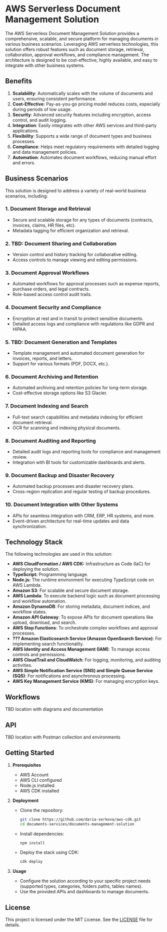 # AWS Serverless Document Management Solution

The AWS Serverless Document Management Solution provides a comprehensive, scalable, and secure platform for managing documents in various business scenarios. Leveraging AWS serverless technologies, this solution offers robust features such as document storage, retrieval, collaboration, approval workflows, and compliance management. The architecture is designed to be cost-effective, highly available, and easy to integrate with other business systems.


## Benefits

1. **Scalability**: Automatically scales with the volume of documents and users, ensuring consistent performance.
2. **Cost-Effective**: Pay-as-you-go pricing model reduces costs, especially during periods of low usage.
3. **Security**: Advanced security features including encryption, access control, and audit logging.
4. **Integration**: Easily integrates with other AWS services and third-party applications.
5. **Flexibility**: Supports a wide range of document types and business processes.
6. **Compliance**: Helps meet regulatory requirements with detailed logging and data management policies.
7. **Automation**: Automates document workflows, reducing manual effort and errors.

## Business Scenarios

This solution is designed to address a variety of real-world business scenarios, including:

### 1. Document Storage and Retrieval

- Secure and scalable storage for any types of documents (contracts, invoices, claims, HR files, etc).
- Metadata tagging for efficient organization and retrieval.

### 2. TBD: Document Sharing and Collaboration

- Version control and history tracking for collaborative editing.
- Access controls to manage viewing and editing permissions.

### 3. Document Approval Workflows

- Automated workflows for approval processes such as expense reports, purchase orders, and legal contracts.
- Role-based access control audit trails.

### 4. Document Security and Compliance

- Encryption at rest and in transit to protect sensitive documents.
- Detailed access logs and compliance with regulations like GDPR and HIPAA.

### 5. TBD: Document Generation and Templates

- Template management and automated document generation for invoices, reports, and letters.
- Support for various formats (PDF, DOCX, etc.).

### 6. Document Archiving and Retention

- Automated archiving and retention policies for long-term storage.
- Cost-effective storage options like S3 Glacier.

### 7. Document Indexing and Search

- Full-text search capabilities and metadata indexing for efficient document retrieval.
- OCR for scanning and indexing physical documents.

### 8. Document Auditing and Reporting

- Detailed audit logs and reporting tools for compliance and management review.
- Integration with BI tools for customizable dashboards and alerts.

### 9. Document Backup and Disaster Recovery

- Automated backup processes and disaster recovery plans.
- Cross-region replication and regular testing of backup procedures.

### 10. Document Integration with Other Systems

- APIs for seamless integration with CRM, ERP, HR systems, and more.
- Event-driven architecture for real-time updates and data synchronization.

## Technology Stack

The following technologies are used in this solution:

- **AWS CloudFormation / AWS CDK:** Infrastructure as Code (IaC) for deploying the solution.
- **TypeScript:** Programming language.
- **Node.js:** The runtime environment for executing TypeScript code on AWS Lambda.
- **Amazon S3**: For scalable and secure document storage.
- **AWS Lambda**: To execute backend logic such as document processing and workflow automation.
- **Amazon DynamoDB**: For storing metadata, document indices, and workflow states.
- **Amazon API Gateway**: To expose APIs for document operations like upload, download, and search.
- **AWS Step Functions**: To orchestrate complex workflows and approval processes.
- **??? Amazon Elasticsearch Service (Amazon OpenSearch Service)**: For implementing search functionality.
- **AWS Identity and Access Management (IAM)**: To manage access controls and permissions.
- **AWS CloudTrail and CloudWatch**: For logging, monitoring, and auditing activities.
- **AWS Simple Notification Service (SNS) and Simple Queue Service (SQS)**: For notifications and asynchronous processing.
- **AWS Key Management Service (KMS)**: For managing encryption keys.


## Workflows
TBD location with diagrams and documentation

## API
TBD location with Postman collection and environments

## Getting Started

1. **Prerequisites**
   - AWS Account
   - AWS CLI configured
   - Node.js installed
   - AWS CDK installed

2. **Deployment**
   - Clone the repository:
     ```sh
     git clone https://github.com/daria-serkova/aws-cdk.git
     cd documents-services/documents-management-solution
     ```
   - Install dependencies:
     ```sh
     npm install
     ```
   - Deploy the stack using CDK:
     ```sh
     cdk deploy
     ```

3. **Usage**
   - Configure the solution according to your specific project needs (supported types, categories, folders paths, tables names).
   - Use the provided APIs and dashboards to manage documents.

## License

This project is licensed under the MIT License. See the [LICENSE](LICENSE) file for details.